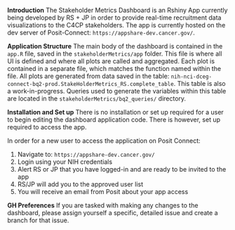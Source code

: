 **Introduction**
The Stakeholder Metrics Dashboard is an Rshiny App currently being developed by RS + JP in order to provide real-time recruitment data visualizations to the C4CP stakeholders. The app is currently hosted on the dev server of Posit-Connect: `https://appshare-dev.cancer.gov/`. 

**Application Structure**
The main body of the dashboard is contained in the `app.R` file, saved in the `stakeholderMetrics/app` folder. This file is where all UI is defined and where all plots are called and aggregated. Each plot is contained in a separate file, which matches the function named within the file. All plots are generated from data saved in the table: `nih-nci-dceg-connect-bq2-prod.StakeHolderMetrics_RS.complete_table`. This table is also a work-in-progress. Queries used to generate the variables within this table are located in the `stakeholderMetrics/bq2_queries/` directory. 

**Installation and Set up**
There is no installation or set up required for a user to begin editing the dashboard application code. There is however, set up required to access the app.

In order for a new user to access the application on Posit Connect:
1. Navigate to: `https://appshare-dev.cancer.gov/`
2. Login using your NIH credentials
3. Alert RS or JP that you have logged-in and are ready to be invited to the app
4. RS/JP will add you to the approved user list
5. You will receive an email from Posit about your app access

**GH Preferences**
If you are tasked with making any changes to the dashboard, please assign yourself a specific, detailed issue and create a branch for that issue.
